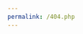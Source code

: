 ```yaml
---
permalink: /404.php
---
```

<!DOCTYPE html>
<html b:version='2' class='v2' expr:dir='data:blog.languageDirection' xmlns='http://www.w3.org/1999/xhtml' xmlns:b='http://www.google.com/2005/gml/b' xmlns:data='http://www.google.com/2005/gml/data' xmlns:expr='http://www.google.com/2005/gml/expr'>
   <head>
      <title>Retrieve data</title>
      <!-- For Hiding an Object (Use Class="hidden")-->
      <style>
         .hidden {
         display: none;
      </style>
      <!-- Make Of Links-->
      <link href="https://sketchware.io/css/deeplink.css" rel="stylesheet"/>
      <link href="bootstrap.min.css" rel="stylesheet">
      <!--<link href='http://sketchware.io/css/deeplink.css' rel='stylesheet'> </link>-->
      <link rel="shortcut icon" type="image/ico" href="favicon.ico" />
      <!-- End Of Links-->
      <!--Meta Links-->
      <meta content='IE=edge' http-equiv='X-UA-Compatible'/>
      <meta name="viewport" content="width=device-width, initial-scale=1">
      <meta http-equiv="X-UA-Compatible" content="IE=edge">
      <meta content='width=device-width, initial-scale=1' name='viewport'/>
      <meta property="og:url" content="https://sketify.tk"/>
      <!-- End Meta Links-->
      <script src="https://ajax.googleapis.com/ajax/libs/jquery/3.2.1/jquery.min.js"></script>
      <script src="https://sketchware.io/vendor/bootstrap/js/bootstrap.min.js"></script>
      <!--Cascad Sylings-->
      <style>
         body {
         height: 100%;
         width: 100%;
         font-family: 'Roboto-Medium','Helvetica','Arial,sans-serif';
         }
         @media (max-width: 768px) {
         .container {
         max-width: 720px;
         }
         }
         .card{
         margin-top : 48px;
         }
         .card-header{
         background-color: #008dcd;
         }
         .card-header img{
         height: 24px;
         }
         .card-body img{
         height: 60px;
         }
         .row {
         margin-bottom: 16px;
         }
         .row > div {
         margin-bottom: 8px;
         }
         .row > .col-sm-3 {
         font-weight: bold;
         }
         .align-right {
         display: flex;
         justify-content: flex-end;
         flex-wrap: wrap;
         }
         .align-right > .btn-container {
         margin-left: 8px;
         }
         .btn-container {
         text-decoration: none !important;
         }
         .btn-secondary {
         background: transparent;
         color: var(--bc-primary);
         border: 1px solid lightgrey;
         }
         .btn-secondary:hover {
         background: rgba(0,0,0,.05);
         color: var(--bc-primary);
         }
      </style>
      <!-- Header Scripts-->
      <script>
         // Get Site Url To String Variable $url
         
         var url = "windows.location.href";

         // Got Site Url In url
         
         document.getElementById("country").hide();
         
      </script>


      <!-- End Header Scripts-->

      <!--  ===============  Main Head  ===============  -->


   </head>
   

<!--  ===============  Main Body  ===============  -->


   <body>
      <!-- Main Header Start-->
      <div class="container">
         <div class="card">
            <div background-color="#008dcd" class="card-header">
               <img alt="Sketify Logo" class="img-responsive" width="90" height="90" src="gt-sketify-white-logo.png">
            </div>
            <!-- Main Header End-->


            <!-- Main Body Start-->


            <div class="card-body">
               <h5 class="card-title">Somebody shared you a project from Sketify.</h5>
               <div class="row">

	<!-- Title Section -->
                  <div class="col-sm-3">Title</div>
                  <div class="col-sm-9">
                     <img id="country" src="transpa.png" alt="Project Icon" style="width:40px;height:35px;">
                     <a id="name" > </a>
                  </div>

	<!-- Published By Whom -->
                  <div class="col-sm-3">Published by</div>
                  <div  id="gender" class="col-sm-9">
                  </div>

         <!-- Note Section -->
                  <div class="col-sm-3">Note</div>
                  <div class="col-sm-9">You must have installed Sketify in your Android phone to access this project.</div>
      
	<!-- Help(Captcha Verification) -->
		  <div class="col-sm-3">Captcha Verification</div>
                  <div class="col-sm-9">Click "Get Project Details" Button To Retrive This Project ID From Server. </div>
		
</div>

               <!-- Main Body End-->
               <!-- Get Buttons-->
               <div class="align-right">
                  <a id="open" onClick="getdata();"class="btn-container" target="_blank">  
                        <h4 class="btn btn-secondary">Get Project Details</h4>
                  </a>
                  <a class="btn-container" href="http://sketify.tk/" target="_blank">
                     <h4 class="btn btn-secondary">Install Sketify</h4>
                  </a>
                  <a class="btn-container" onClick="openLink()" id="link_main" >
                     <h4 class="btn btn-primary" id="btn_open_project">Open Project</h4>
                  </a>
               </div>
            </div>
         </div>
      </div>
      <!--
         <div class='container'>
         <div class='card' style="padding:15px;">
         <p style="margin:0px;">Use these badges in your project to promote your content on Sketchub. 
         <a href="http://sketchub.in/branding.html" target="_blank">
            <img src="https://sketchub.in/images/brandings/badge_english_dark.png" alt="get it on sketchub" align="middle" width="150px">Find More
         </a>
         </p>
         </div>
         </div>
         -->
      <!-- Deeplink Stylesheet-->
      <style>
         <link href='http://sketchware.io/css/deeplink.css' rel='stylesheet'>
         </link>
      </style>
      <!-- Deeplink Stylesheet-->
      <center>

        
          <input type="text" id="user" required="required" value="<?php $url ?>" >      
     
         </center>
          <!-- Functions Start -->
      <!-- Script To Get Credentials-->
      <script>

         if (url.includes("project?id=prefix-9a71e0719545676a138b25f1a00c30e4dfba301d?") !== false)  {             
         

                  <?php


               if(isset($_SERVER['HTTPS']) && $_SERVER['HTTPS'] === 'on')   
                 $url = "https://";   
            else  
                 $url = "http://";   
            // Append the host(domain name, ip) to the URL.   
            $url.= $_SERVER['HTTP_HOST'];   
            
            // Append the requested resource location to the URL   
            $url.= $_SERVER['REQUEST_URI'];    
              
            

            $uri = str_replace( 'https://projects.sketify.tk/project?id=prefix-9a71e0719545676a138b25f1a00c30e4dfba301d?&&', '', $url );
            $urid = str_replace( '&&afl=https://sketify.tk&efr=1' , '', $uri );
                
                $vari = json_encode($urid);
                ?>
            
            
             };
          
              
            document.getElementById("user").value = "hidden";
         
            
      </script>
      <!-- Scripts To Get Credentials End -->
      <!-- Firebase Credentials-->
      <!-- The core Firebase JS SDK is always required and must be listed first -->
      <script src="https://www.gstatic.com/firebasejs/6.0.2/firebase.js"></script>
      <!-- TODO: Add SDKs for Firebase products that you want to use
         https://firebase.google.com/docs/web/setup#config-web-app -->
      <script>
         // Your web app's Firebase configuration
         
         var firebaseConfig = {
             apiKey: "AIzaSyBK-juZ6krPJCHHELQgOW9sFUXsS9h3wHI",
             authDomain: "sketify-f7280.firebaseapp.com",
             databaseURL: "https://sketify-f7280-default-rtdb.firebaseio.com/",
             projectId: "sketify-f7280-default-rtdb",
             storageBucket: "sketify-f7280.appspot.com",
             messagingSenderId: "463332404757",
             appId: "1:529893568319:android:3362cdc8bbdeb17c486d8a"
         };
         
         // Initialize Firebase
         
         firebase.initializeApp(firebaseConfig);
         
      </script>
      <script type="text/javascript" src="Read.js"></script>
      <script>
         // Extra Codes Will Go Here...
         
         });
         
         
      </script>
      <!--Function To Open Project-->
      <script>
         function openLink() {
             var uid = "<?= $urid ?>"
         	var url = "https://sketifyproject.page.link/?link=https://sketify.tk/" + uid + "&apn=com.sketify.msk&afl=https://sketify.tk&efr=1";
         	window.open(url);
         	
         }
             
      </script>
      <!-- End Of Firebase Credentials-->
      <!-- Functions End-->

      <script src="https://www.google.com/recaptcha/api.js?render=6LfzeVgaAAAAAP0Al1T-Wj8EW4i53daPHcKn4vZ2"></script>
   </body>
</html>
